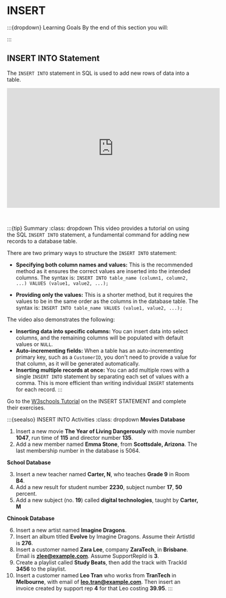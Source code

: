# INSERT

:::{dropdown} Learning Goals
By the end of this section you will:

:::

## INSERT INTO Statement

The `INSERT INTO` statement in SQL is used to add new rows of data into a table.

<iframe width="560" height="315" src="https://www.youtube-nocookie.com/embed/Dndsh1dcx-U?si=KChEUSIMwcNLoS9l" title="YouTube video player" frameborder="0" allow="accelerometer; autoplay; clipboard-write; encrypted-media; gyroscope; picture-in-picture; web-share" referrerpolicy="strict-origin-when-cross-origin" allowfullscreen></iframe><p>&nbsp</p>

:::{tip} Summary
:class: dropdown
This video provides a tutorial on using the SQL `INSERT INTO` statement, a fundamental command for adding new records to a database table.

There are two primary ways to structure the `INSERT INTO` statement:

- **Specifying both column names and values:** This is the recommended method as it ensures the correct values are inserted into the intended columns. The syntax is:
    `INSERT INTO table_name (column1, column2, ...) VALUES (value1, value2, ...);`

- **Providing only the values:** This is a shorter method, but it requires the values to be in the same order as the columns in the database table. The syntax is:
    `INSERT INTO table_name VALUES (value1, value2, ...);`

The video also demonstrates the following:

- **Inserting data into specific columns:** You can insert data into select columns, and the remaining columns will be populated with default values or `NULL`.
- **Auto-incrementing fields:** When a table has an auto-incrementing primary key, such as a `CustomerID`, you don't need to provide a value for that column, as it will be generated automatically.
- **Inserting multiple records at once:** You can add multiple rows with a single `INSERT INTO` statement by separating each set of values with a comma. This is more efficient than writing individual `INSERT` statements for each record.
:::

Go to the [W3schools Tutorial](https://www.w3schools.com/sql/sql_insert.asp) on the INSERT STATEMENT and complete their exercises.

:::{seealso} INSERT INTO Activities
:class: dropdown
**Movies Database**

1. Insert a new movie **The Year of Living Dangerously** with movie number **1047**, run time of **115** and director number **135**.
2. Add a new member named **Emma Stone**, from **Scottsdale, Arizona**. The last membership number in the database is 5064.

**School Database**

3. Insert a new teacher named **Carter, N**, who teaches **Grade 9** in Room **B4**.
4. Add a new result for student number **2230**, subject number **17**, **50** percent.
5. Add a new subject (no. **19**) called **digital technologies**, taught by **Carter, M**

**Chinook Database**

6. Insert a new artist named **Imagine Dragons**.
7. Insert an album titled **Evolve** by Imagine Dragons. Assume their ArtistId is **276**.
8. Insert a customer named **Zara Lee**, company **ZaraTech**, in **Brisbane**. Email is **zlee@example.com**. Assume SupportRepId is **3**.
9. Create a playlist called **Study Beats**, then add the track with TrackId **3456** to the playlist.
10. Insert a customer named **Leo Tran** who works from **TranTech** in **Melbourne**, with email of **leo.tran@example.com**. Then insert an invoice created by support rep **4** for that Leo costing **39.95**.
:::